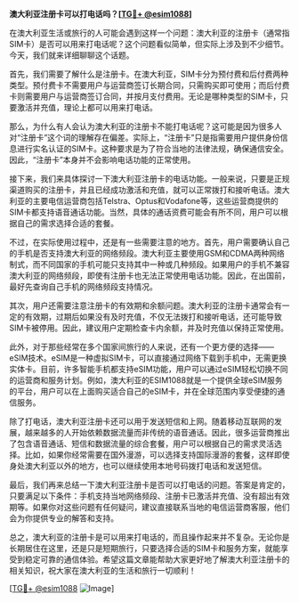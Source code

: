 **澳大利亚注册卡可以打电话吗？[[TG💪+ @esim1088](https://t.me/s/esim1088)]**

在澳大利亚生活或旅行的人可能会遇到这样一个问题：澳大利亚的注册卡（通常指SIM卡）是否可以用来打电话呢？这个问题看似简单，但实际上涉及到不少细节。今天，我们就来详细聊聊这个话题。

首先，我们需要了解什么是注册卡。在澳大利亚，SIM卡分为预付费和后付费两种类型。预付费卡不需要用户与运营商签订长期合同，只需购买即可使用；而后付费卡则需要用户与运营商签订合同，并按月支付费用。无论是哪种类型的SIM卡，只要激活并充值，理论上都可以用来打电话。

那么，为什么有人会认为澳大利亚的注册卡不能打电话呢？这可能是因为很多人对“注册卡”这个词的理解存在偏差。实际上，“注册卡”只是指需要用户提供身份信息进行实名认证的SIM卡。这种要求是为了符合当地的法律法规，确保通信安全。因此，“注册卡”本身并不会影响电话功能的正常使用。

接下来，我们来具体探讨一下澳大利亚注册卡的电话功能。一般来说，只要是正规渠道购买的注册卡，并且已经成功激活和充值，就可以正常拨打和接听电话。澳大利亚的主要电信运营商包括Telstra、Optus和Vodafone等，这些运营商提供的SIM卡都支持语音通话功能。当然，具体的通话资费可能会有所不同，用户可以根据自己的需求选择合适的套餐。

不过，在实际使用过程中，还是有一些需要注意的地方。首先，用户需要确认自己的手机是否支持澳大利亚的网络频段。澳大利亚主要使用GSM和CDMA两种网络制式，而不同国家的手机可能只支持其中一种或几种频段。如果用户的手机不兼容澳大利亚的网络频段，即使有注册卡也无法正常使用电话功能。因此，在出国前，最好先查询自己手机的网络频段支持情况。

其次，用户还需要注意注册卡的有效期和余额问题。澳大利亚的注册卡通常会有一定的有效期，过期后如果没有及时充值，不仅无法拨打和接听电话，还可能导致SIM卡被停用。因此，建议用户定期检查卡内余额，并及时充值以保持正常使用。

此外，对于那些经常在多个国家间旅行的人来说，还有一个更方便的选择——eSIM技术。eSIM是一种虚拟SIM卡，可以直接通过网络下载到手机中，无需更换实体卡。目前，许多智能手机都支持eSIM功能，用户可以通过eSIM轻松切换不同的运营商和服务计划。例如，澳大利亚的ESIM1088就是一个提供全球eSIM服务的平台，用户可以在上面购买适合自己的eSIM卡，并在全球范围内享受便捷的通信服务。

除了打电话，澳大利亚注册卡还可以用于发送短信和上网。随着移动互联网的发展，越来越多的人开始依赖数据流量而非传统的语音通话。因此，很多运营商推出了包含语音通话、短信和数据流量的综合套餐，用户可以根据自己的需求灵活选择。比如，如果你经常需要在国外漫游，可以选择支持国际漫游的套餐，这样即使身处澳大利亚以外的地方，也可以继续使用本地号码拨打电话和发送短信。

最后，我们再来总结一下澳大利亚注册卡是否可以打电话的问题。答案是肯定的，只要满足以下条件：手机支持当地网络频段、注册卡已激活并充值、没有超出有效期等。如果你对这些问题有任何疑问，建议直接联系当地的电信运营商客服，他们会为你提供专业的解答和支持。

总之，澳大利亚的注册卡是可以用来打电话的，而且操作起来并不复杂。无论你是长期居住在这里，还是只是短期旅行，只要选择合适的SIM卡和服务方案，就能享受到稳定可靠的通信体验。希望这篇文章能帮助大家更好地了解澳大利亚注册卡的相关知识，祝大家在澳大利亚的生活和旅行一切顺利！

[[TG💪+ @esim1088](https://t.me/s/esim1088) ![Image](https://i.postimg.cc/4NQfJmqS/Snipaste-2025-05-13-00-14-12.png)]